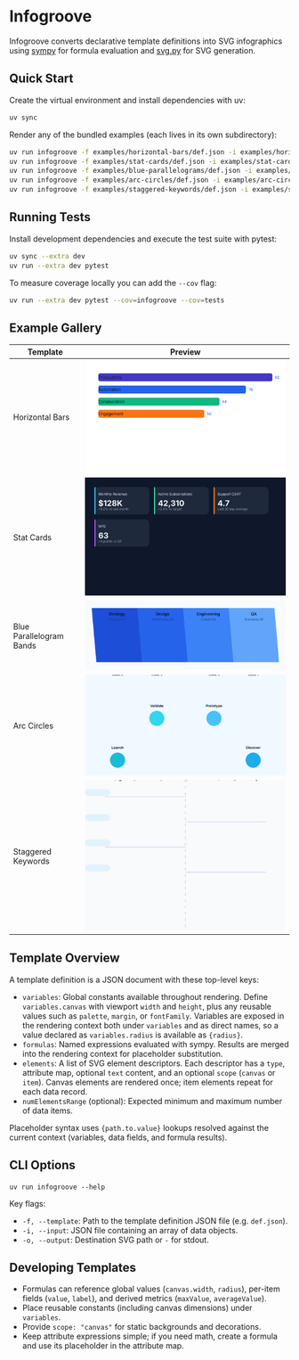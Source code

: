 # Infogroove

Infogroove converts declarative template definitions into SVG infographics using
[sympy](https://www.sympy.org/) for formula evaluation and
[svg.py](https://pypi.org/project/svg.py/) for SVG generation.

## Quick Start

Create the virtual environment and install dependencies with uv:

```bash
uv sync
```

Render any of the bundled examples (each lives in its own subdirectory):

```bash
uv run infogroove -f examples/horizontal-bars/def.json -i examples/horizontal-bars/data.json -o examples/horizontal-bars/horizontal-bars.svg
uv run infogroove -f examples/stat-cards/def.json -i examples/stat-cards/data.json -o examples/stat-cards/stat-cards.svg
uv run infogroove -f examples/blue-parallelograms/def.json -i examples/blue-parallelograms/data.json -o examples/blue-parallelograms/blue-parallelograms.svg
uv run infogroove -f examples/arc-circles/def.json -i examples/arc-circles/data.json -o examples/arc-circles/arc-circles.svg
uv run infogroove -f examples/staggered-keywords/def.json -i examples/staggered-keywords/data.json -o examples/staggered-keywords/staggered-keywords.svg
```

## Running Tests

Install development dependencies and execute the test suite with pytest:

```bash
uv sync --extra dev
uv run --extra dev pytest
```

To measure coverage locally you can add the ``--cov`` flag:

```bash
uv run --extra dev pytest --cov=infogroove --cov=tests
```

## Example Gallery

| Template | Preview |
| --- | --- |
| Horizontal Bars | ![Horizontal bars preview](examples/horizontal-bars/horizontal-bars.svg) |
| Stat Cards | ![Stat cards preview](examples/stat-cards/stat-cards.svg) |
| Blue Parallelogram Bands | ![Blue parallelograms preview](examples/blue-parallelograms/blue-parallelograms.svg) |
| Arc Circles | ![Arc circles preview](examples/arc-circles/arc-circles.svg) |
| Staggered Keywords | ![Staggered keywords preview](examples/staggered-keywords/staggered-keywords.svg) |

## Template Overview

A template definition is a JSON document with these top-level keys:

- `variables`: Global constants available throughout rendering. Define
  `variables.canvas` with viewport `width` and `height`, plus any reusable
  values such as `palette`, `margin`, or `fontFamily`. Variables are exposed in
  the rendering context both under `variables` and as direct names, so a value
  declared as `variables.radius` is available as `{radius}`.
- `formulas`: Named expressions evaluated with sympy. Results are merged into
  the rendering context for placeholder substitution.
- `elements`: A list of SVG element descriptors. Each descriptor has a `type`,
  attribute map, optional `text` content, and an optional `scope` (`canvas` or
  `item`). Canvas elements are rendered once; item elements repeat for each
  data record.
- `numElementsRange` (optional): Expected minimum and maximum number of data
  items.

Placeholder syntax uses `{path.to.value}` lookups resolved against the current
context (variables, data fields, and formula results).

## CLI Options

```
uv run infogroove --help
```

Key flags:

- `-f, --template`: Path to the template definition JSON file (e.g. `def.json`).
- `-i, --input`: JSON file containing an array of data objects.
- `-o, --output`: Destination SVG path or `-` for stdout.

## Developing Templates

- Formulas can reference global values (`canvas.width`, `radius`),
  per-item fields (`value`, `label`), and derived metrics (`maxValue`,
  `averageValue`).
- Place reusable constants (including canvas dimensions) under `variables`.
- Provide `scope: "canvas"` for static backgrounds and decorations.
- Keep attribute expressions simple; if you need math, create a formula and use
  its placeholder in the attribute map.

